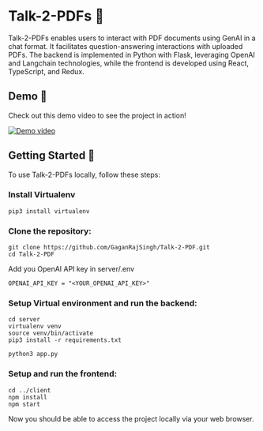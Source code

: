 # Talk-2-PDFs 📄

Talk-2-PDFs enables users to interact with PDF documents using GenAI in a chat format. It facilitates question-answering interactions with uploaded PDFs. The backend is implemented in Python with Flask, leveraging OpenAI and Langchain technologies, while the frontend is developed using React, TypeScript, and Redux.

## Demo 🎥

Check out this demo video to see the project in action!

[![Demo video](https://img.youtube.com/vi/jS1Ef1Oy_xI/0.jpg)](https://www.youtube.com/watch?v=jS1Ef1Oy_xI)

## Getting Started 🚀

To use Talk-2-PDFs locally, follow these steps:

### Install Virtualenv

```
pip3 install virtualenv
```

### Clone the repository:

```
git clone https://github.com/GaganRajSingh/Talk-2-PDF.git
cd Talk-2-PDF
```

Add you OpenAI API key in server/.env

```
OPENAI_API_KEY = "<YOUR_OPENAI_API_KEY>"
```

### Setup Virtual environment and run the backend:

```
cd server
virtualenv venv
source venv/bin/activate
pip3 install -r requirements.txt

python3 app.py
```

### Setup and run the frontend:

```
cd ../client
npm install
npm start
```

Now you should be able to access the project locally via your web browser.
